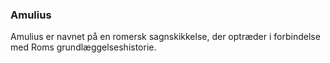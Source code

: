 ### Amulius


Amulius er navnet på en romersk sagnskikkelse, der optræder i forbindelse med Roms grundlæggelseshistorie.